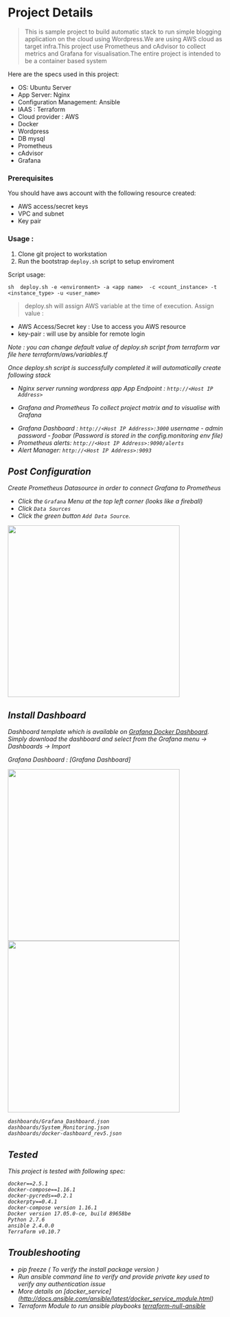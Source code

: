 # Project Details
> This is sample project to build automatic stack to run simple blogging application on the cloud using Wordpress.We are using AWS cloud as target infra.This project use Prometheus and cAdvisor to collect metrics and  Grafana for  visualisation.The entire project is intended to be a container based system

Here are the specs used in this project:

* OS: Ubuntu Server
* App Server: Nginx
* Configuration Management: Ansible
* IAAS : Terraform
* Cloud provider : AWS
* Docker
* Wordpress
* DB mysql
* Prometheus
* cAdvisor
* Grafana


### Prerequisites
You should have aws account with  the following resource created:
* AWS access/secret keys
* VPC and subnet
* Key pair 


### Usage :

1) Clone git project to workstation
2) Run the bootstrap ```deploy.sh``` script to setup enviroment 

Script usage:

```sh  deploy.sh -e <environment> -a <app name>  -c <count_instance> -t <instance_type> -u <user_name>```

> deploy.sh will assign AWS variable at the time of execution.
Assign value :
+ AWS Access/Secret key : Use to access you AWS resource
+ key-pair :  will use by ansible for remote login

<em>Note : you can change default value of deploy.sh script from terraform var file here terraform/aws/variables.tf <em>


Once deploy.sh script is successfully completed it will automatically create following stack
* Nginx server running wordpress app 
App Endpoint : ```http://<Host IP Address>```

* Grafana and Prometheus
To collect project matrix and to visualise with Grafana
+ Grafana Dashboard : ```http://<Host IP Address>:3000```
username - admin password - foobar (Password is stored in the config.monitoring env file)
+ Prometheus alerts: ```http://<Host IP Address>:9090/alerts ```
+ Alert Manager:  ```http://<Host IP Address>:9093```

## Post Configuration
 Create  Prometheus Datasource in order to connect Grafana to Prometheus 
* Click the `Grafana` Menu at the top left corner (looks like a fireball)
* Click `Data Sources`
* Click the green button `Add Data Source`.

<img src="https://github.com/sidlinux22/prometheus-ansible-terraform/blob/master/images/conf_grafana.png" width="400" heighth="400">

## Install Dashboard
Dashboard template which is available on [Grafana Docker Dashboard](https://grafana.net/dashboards/179). Simply download the dashboard and select from the Grafana menu -> Dashboards -> Import

Grafana Dashboard :
[Grafana Dashboard]


<img src="https://github.com/sidlinux22/prometheus-ansible-terraform/blob/master/images/System_Monitoring.png" width="400" heighth="600">




<img src="https://github.com/sidlinux22/prometheus-ansible-terraform/blob/master/images/docker-dashboard_rev5.png" width="400" heighth="400">

```
dashboards/Grafana_Dashboard.json
dashboards/System_Monitoring.json
dashboards/docker-dashboard_rev5.json
```

## Tested 
This project is tested with following spec:
```
docker==2.5.1
docker-compose==1.16.1
docker-pycreds==0.2.1
dockerpty==0.4.1
docker-compose version 1.16.1
Docker version 17.05.0-ce, build 89658be
Python 2.7.6
ansible 2.4.0.0
Terraform v0.10.7
```

## Troubleshooting
* pip freeze ( To verify the install package version )
* Run ansible command line to verify and provide private key used to verify any authentication issue 
* More details on [docker_service] (http://docs.ansible.com/ansible/latest/docker_service_module.html)
* Terraform Module to run ansible playbooks [terraform-null-ansible](https://github.com/cloudposse/terraform-null-ansible)